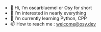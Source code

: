- 👋 Hi, I’m oscarbluemel or Osy for short
- 👀 I’m interested in nearly everything
- 🌱 I’m currently learning Python, CPP
- 📫 How to reach me : welcome@osy.dev

<!---
oscarbluemel/oscarbluemel is a ✨ special ✨ repository because its `README.md` (this file) appears on your GitHub profile.
You can click the Preview link to take a look at your changes.
--->
